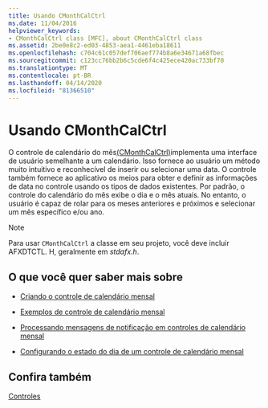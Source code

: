 ```yaml
---
title: Usando CMonthCalCtrl
ms.date: 11/04/2016
helpviewer_keywords:
- CMonthCalCtrl class [MFC], about CMonthCalCtrl class
ms.assetid: 2be0e8c2-ed03-4853-aea1-4461eba18611
ms.openlocfilehash: c704c61c057def706aef774b8a6e34671a68fbec
ms.sourcegitcommit: c123cc76bb2b6c5cde6f4c425ece420ac733bf70
ms.translationtype: MT
ms.contentlocale: pt-BR
ms.lasthandoff: 04/14/2020
ms.locfileid: "81366510"
---
```

# <a name="using-cmonthcalctrl"></a>Usando CMonthCalCtrl

O controle de calendário do mês[(CMonthCalCtrl)](../mfc/reference/cmonthcalctrl-class.md)implementa uma interface de usuário semelhante a um calendário. Isso fornece ao usuário um método muito intuitivo e reconhecível de inserir ou selecionar uma data. O controle também fornece ao aplicativo os meios para obter e definir as informações de data no controle usando os tipos de dados existentes. Por padrão, o controle do calendário do mês exibe o dia e o mês atuais. No entanto, o usuário é capaz de rolar para os meses anteriores e próximos e selecionar um mês específico e/ou ano.

> [!NOTE]
> Para usar `CMonthCalCtrl` a classe em seu projeto, você deve incluir AFXDTCTL. H, geralmente em *stdafx.h*.

## <a name="what-do-you-want-to-know-more-about"></a>O que você quer saber mais sobre

- [Criando o controle de calendário mensal](../mfc/creating-the-month-calendar-control.md)

- [Exemplos de controle de calendário mensal](../mfc/month-calendar-control-examples.md)

- [Processando mensagens de notificação em controles de calendário mensal](../mfc/processing-notification-messages-in-month-calendar-controls.md)

- [Configurando o estado do dia de um controle de calendário mensal](../mfc/setting-the-day-state-of-a-month-calendar-control.md)

## <a name="see-also"></a>Confira também

[Controles](../mfc/controls-mfc.md)
